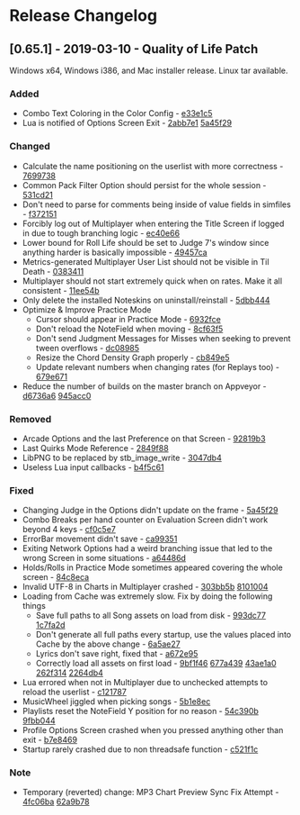 # Release Changelog


## [0.65.1] - 2019-03-10 - Quality of Life Patch

Windows x64, Windows i386, and Mac installer release. Linux tar available.

### Added
- Combo Text Coloring in the Color Config - [e33e1c5](../../commit/e33e1c57e6975b5312149e49cfc39e2254f74669)
- Lua is notified of Options Screen Exit - [2abb7e1](../../commit/2abb7e191da7cc0794f74933efaebc20bf0be1c2) [5a45f29](../../commit/5a45f292a956e4c895f4d84af1065d72b43e3a8b)
### Changed
- Calculate the name positioning on the userlist with more correctness - [7699738](../../commit/7699738b1d5b3f89059d034782ce01d09ba75686)
- Common Pack Filter Option should persist for the whole session - [531cd21](../../commit/531cd2140a8ab33786df997c5453336405673613)
- Don't need to parse for comments being inside of value fields in simfiles - [f372151](../../commit/f3721519b11a0fe66ca043015ffce7ea7630c645)
- Forcibly log out of Multiplayer when entering the Title Screen if logged in due to tough branching logic - [ec40e66](../../commit/ec40e66e3291f3a9f0f49d9ecebbdfad21a3dd59)
- Lower bound for Roll Life should be set to Judge 7's window since anything harder is basically impossible - [49457ca](../../commit/49457ca78f72556b43b895326a9994d42a893e2e)
- Metrics-generated Multiplayer User List should not be visible in Til Death - [0383411](../../commit/0383411907d7087297bfab27c8ceaae4b3cf39ae)
- Multiplayer should not start extremely quick when on rates. Make it all consistent - [11ee54b](../../commit/11ee54b7246894955cb2f5b7cc13d0bee1f80879)
- Only delete the installed Noteskins on uninstall/reinstall - [5dbb444](../../commit/5dbb44479629cce10ce46c34bd199fbfbf79cf35)
- Optimize & Improve Practice Mode
  - Cursor should appear in Practice Mode - [6932fce](../../commit/6932fcea895f514a68b5689cb5e18a3117a48155)
  - Don't reload the NoteField when moving - [8cf63f5](../../commit/8cf63f5ccfed4ca8b8ab0fd317ae2d6762e70abc)
  - Don't send Judgment Messages for Misses when seeking to prevent tween overflows - [dc08985](../../commit/dc0898537a4a7e7b96fed6631c49a6630de629d3)
  - Resize the Chord Density Graph properly - [cb849e5](../../commit/cb849e5d921f1930802703a723d5516643c470b1)
  - Update relevant numbers when changing rates (for Replays too) - [679e671](../../commit/679e6710017a029ce0fcd067b1111dcc8327372a)
- Reduce the number of builds on the master branch on Appveyor - [d6736a6](../../commit/d6736a64607fbaaffb736124a75f5371389afbfb) [945acc0](../../commit/945acc0279524de1734a54e129fa7f165208eff2)
### Removed
- Arcade Options and the last Preference on that Screen - [92819b3](../../commit/92819b3d91d408507c32a627e686a25b2af768ad)
- Last Quirks Mode Reference - [2849f88](../../commit/2849f88502af6bb13478bcd3d5e3a9c0e36ed68c)
- LibPNG to be replaced by stb_image_write - [3047db4](../../commit/3047db410bed28c2731848905025a72574ae7fb1)
- Useless Lua input callbacks - [b4f5c61](../../commit/b4f5c6164de17d228cb6370e2026ea0671e45b7f)
### Fixed
- Changing Judge in the Options didn't update on the frame - [5a45f29](../../commit/5a45f292a956e4c895f4d84af1065d72b43e3a8b)
- Combo Breaks per hand counter on Evaluation Screen didn't work beyond 4 keys - [cf0c5e7](../../commit/cf0c5e7123df17545624de3a039e2a147bd6ce01)
- ErrorBar movement didn't save - [ca99351](../../commit/ca99351345a467ad4f90c7cd3284d2d437434522)
- Exiting Network Options had a weird branching issue that led to the wrong Screen in some situations - [a64486d](../../commit/a64486dc8201bf263b7e513211115b4284768cec)
- Holds/Rolls in Practice Mode sometimes appeared covering the whole screen - [84c8eca](../../commit/84c8ecacd23a39e642c863ee8eaf5ff89253bc80)
- Invalid UTF-8 in Charts in Multiplayer crashed - [303bb5b](../../commit/303bb5b180f755a078dbc9dcecae05ddd683653d) [8101004](../../commit/8101004e5117fd3693bec84325abe1aa355dd962)
- Loading from Cache was extremely slow. Fix by doing the following things
  - Save full paths to all Song assets on load from disk - [993dc77](../../commit/993dc77936cb703d926bc24ff1c0a15806fd7c41) [1c7fa2d](../../commit/1c7fa2d0fac5f80373569526fdff11d75fdc4aee)
  - Don't generate all full paths every startup, use the values placed into Cache by the above change - [6a5ae27](../../commit/6a5ae27490db27983ef786d3bc996ca371860047)
  - Lyrics don't save right, fixed that - [a672e95](../../commit/a672e9587e9683b9f0975ad7195d8466fceeee0e)
  - Correctly load all assets on first load - [9bf1f46](../../commit/9bf1f467efd293a9d99a1fce2b7c01ae24b55518) [677a439](../../commit/677a439bcc2a8ebf367eeb7cd190054986806253) [43ae1a0](../../commit/43ae1a03f251070d624dc86a180d12c1215eb336) [262f314](../../commit/262f314d0e5564cdc463996e4166c3488aee2716) [2264db4](../../commit/2264db4b7ef209735ea6542573876896e6b47d6a)
- Lua errored when not in Multiplayer due to unchecked attempts to reload the userlist - [c121787](../../commit/c121787367f5201ec1f7a171cd9374a601d5635f)
- MusicWheel jiggled when picking songs - [5b1e8ec](../../commit/5b1e8ec9593112a7430302a9ea43192174ad1589)
- Playlists reset the NoteField Y position for no reason - [54c390b](../../commit/54c390b8ead4e9221c2e928031550051c25dd42b) [9fbb044](../../commit/9fbb044aeccbd826f59036066a7d4e16dc5f5ee3)
- Profile Options Screen crashed when you pressed anything other than exit - [b7e8469](../../commit/b7e84690d6625524d9d46359b1126b9767d035a8)
- Startup rarely crashed due to non threadsafe function - [c521f1c](../../commit/c521f1c3c5758043f1a02e654fc11c821c18e1e8)
### Note
- Temporary (reverted) change: MP3 Chart Preview Sync Fix Attempt - [4fc06ba](../../commit/4fc06ba4cd8de84e5b9e39ce8d7df80e4c096f7e) [62a9b78](../../commit/62a9b787caa5048508f54f4dcc84528fe8c31dd1)

